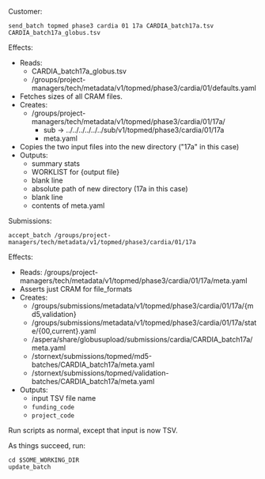 Customer:

    send_batch topmed phase3 cardia 01 17a CARDIA_batch17a.tsv CARDIA_batch17a_globus.tsv

Effects:

* Reads:
  - CARDIA_batch17a_globus.tsv
  - /groups/project-managers/tech/metadata/v1/topmed/phase3/cardia/01/defaults.yaml
* Fetches sizes of all CRAM files.
* Creates:
  - /groups/project-managers/tech/metadata/v1/topmed/phase3/cardia/01/17a/
    - sub -> ../../../../../../sub/v1/topmed/phase3/cardia/01/17a
    - meta.yaml
* Copies the two input files into the new directory ("17a" in this case)
* Outputs:
  - summary stats
  - WORKLIST for {output file}
  - blank line
  - absolute path of new directory (17a in this case)
  - blank line
  - contents of meta.yaml

Submissions:

    accept_batch /groups/project-managers/tech/metadata/v1/topmed/phase3/cardia/01/17a

Effects:

* Reads: /groups/project-managers/tech/metadata/v1/topmed/phase3/cardia/01/17a/meta.yaml
* Asserts just CRAM for file_formats
* Creates:
    - /groups/submissions/metadata/v1/topmed/phase3/cardia/01/17a/{md5,validation}
    - /groups/submissions/metadata/v1/topmed/phase3/cardia/01/17a/state/{00,current}.yaml
    - /aspera/share/globusupload/submissions/cardia/CARDIA_batch17a/meta.yaml
    - /stornext/submissions/topmed/md5-batches/CARDIA_batch17a/meta.yaml
    - /stornext/submissions/topmed/validation-batches/CARDIA_batch17a/meta.yaml
* Outputs:
    - input TSV file name
    - `funding_code`
    - `project_code`

Run scripts as normal, except that input is now TSV.

As things succeed, run:

    cd $SOME_WORKING_DIR
    update_batch
